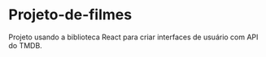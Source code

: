 # Projeto-de-filmes
Projeto usando a biblioteca React para criar interfaces de usuário com API do TMDB.
